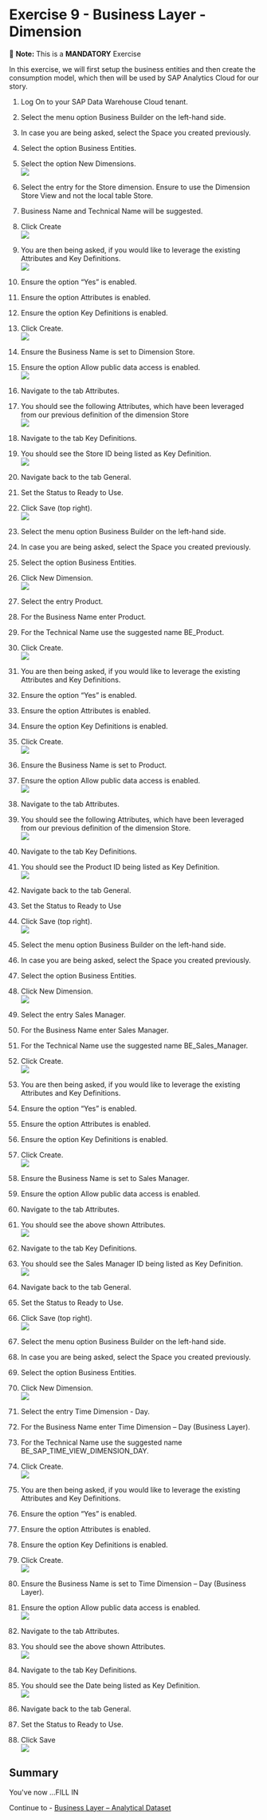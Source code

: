# Exercise 9 - Business Layer - Dimension 

:memo: **Note:** This is a <strong>MANDATORY</strong>  Exercise

In this exercise, we will first setup the business entities and then create the consumption model, which
then will be used by SAP Analytics Cloud for our story.

1. Log On to your SAP Data Warehouse Cloud tenant.
2. Select the menu option Business Builder on the left-hand side.
3. In case you are being asked, select the Space you created previously.
4. Select the option Business Entities.
5. Select the option New Dimensions.
<br>![](images/00_00_0091.png) 

6. Select the entry for the Store dimension. Ensure to use the Dimension Store View and not the local table
Store.
7. Business Name and Technical Name will be suggested.
8. Click Create
<br>![](images/00_00_0092.png) 

9. You are then being asked, if you would like to leverage the existing Attributes and Key Definitions.
<br>![](images/00_00_0093.png) 

10. Ensure the option “Yes” is enabled.
11. Ensure the option Attributes is enabled.
12. Ensure the option Key Definitions is enabled.
13. Click Create.
<br>![](images/00_00_0094.png) 

14. Ensure the Business Name is set to Dimension Store.
15. Ensure the option Allow public data access is enabled.
<br>![](images/00_00_0994.png)

16. Navigate to the tab Attributes.
17. You should see the following Attributes, which have been leveraged from our previous definition of the
dimension Store
<br>![](images/00_00_0095.png) 

18. Navigate to the tab Key Definitions.
19. You should see the Store ID being listed as Key Definition.
<br>![](images/00_00_0096.png) 

20. Navigate back to the tab General.
21. Set the Status to Ready to Use.
22. Click Save (top right).
<br>![](images/00_00_0097.png) 

23. Select the menu option Business Builder on the left-hand side.
24. In case you are being asked, select the Space you created previously.
25. Select the option Business Entities.
26. Click New Dimension.
<br>![](images/00_00_0997.png) 

27. Select the entry Product.
28. For the Business Name enter Product.
29. For the Technical Name use the suggested name BE_Product.
30. Click Create.
<br>![](images/00_00_0908.png) 

31. You are then being asked, if you would like to leverage the existing Attributes and Key Definitions.
32. Ensure the option “Yes” is enabled.
33. Ensure the option Attributes is enabled.
34. Ensure the option Key Definitions is enabled.
35. Click Create.
<br>![](images/00_00_0098.png) 

36. Ensure the Business Name is set to Product.
37. Ensure the option Allow public data access is enabled.
<br>![](images/00_00_0099.png) 

38. Navigate to the tab Attributes.
39. You should see the following Attributes, which have been leveraged from our previous definition of the
dimension Store.
<br>![](images/00_00_0910.png) 

40. Navigate to the tab Key Definitions.
41. You should see the Product ID being listed as Key Definition.
<br>![](images/00_00_0901.png) 

42. Navigate back to the tab General.
43. Set the Status to Ready to Use
44. Click Save (top right).
<br>![](images/00_00_0902.png) 

45. Select the menu option Business Builder on the left-hand side.
46. In case you are being asked, select the Space you created previously.
47. Select the option Business Entities.
48. Click New Dimension.
<br>![](images/00_00_0997.png) 

49. Select the entry Sales Manager.
50. For the Business Name enter Sales Manager.
51. For the Technical Name use the suggested name BE_Sales_Manager.
52. Click Create.
<br>![](images/00_00_0993.png) 

53. You are then being asked, if you would like to leverage the existing Attributes and Key Definitions.
54. Ensure the option “Yes” is enabled.
55. Ensure the option Attributes is enabled.
56. Ensure the option Key Definitions is enabled.
57. Click Create.
<br>![](images/00_00_0903.png) 

58. Ensure the Business Name is set to Sales Manager.
59. Ensure the option Allow public data access is enabled.
60. Navigate to the tab Attributes.
61. You should see the above shown Attributes.
<br>![](images/00_00_0904.png) 

62. Navigate to the tab Key Definitions.
63. You should see the Sales Manager ID being listed as Key Definition.
<br>![](images/00_00_0905.png)

64. Navigate back to the tab General.
65. Set the Status to Ready to Use.
66. Click Save (top right).
<br>![](images/00_00_0906.png) 

67. Select the menu option Business Builder on the left-hand side.
68. In case you are being asked, select the Space you created previously.
69. Select the option Business Entities.
70. Click New Dimension.
<br>![](images/00_00_0997.png) 

71. Select the entry Time Dimension - Day.
72. For the Business Name enter Time Dimension – Day (Business Layer).
73. For the Technical Name use the suggested name BE_SAP_TIME_VIEW_DIMENSION_DAY.
74. Click Create.
<br>![](images/00_00_0924.png)

75. You are then being asked, if you would like to leverage the existing Attributes and Key Definitions.
76. Ensure the option “Yes” is enabled.
77. Ensure the option Attributes is enabled.
78. Ensure the option Key Definitions is enabled.
79. Click Create.
<br>![](images/00_00_0923.png)

80. Ensure the Business Name is set to Time Dimension – Day (Business Layer).
81. Ensure the option Allow public data access is enabled.
<br>![](images/00_00_0934.png)

82. Navigate to the tab Attributes.
83. You should see the above shown Attributes.
<br>![](images/00_00_0922.png) 


84. Navigate to the tab Key Definitions.
85. You should see the Date being listed as Key Definition.
<br>![](images/00_00_0921.png)

86. Navigate back to the tab General.
87. Set the Status to Ready to Use.
88. Click Save
<br>![](images/00_00_0920.png)

## Summary

You've now ...FILL IN

Continue to - [Business Layer – Analytical Dataset ](../ex10/README.md)
